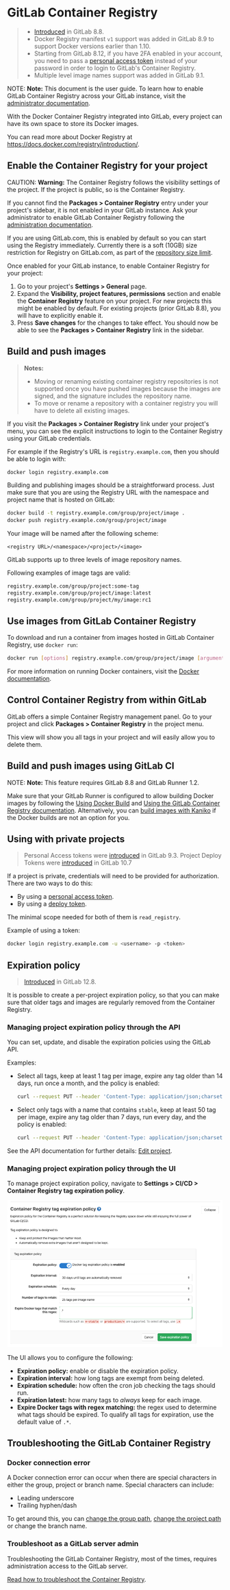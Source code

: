 # GitLab Container Registry

> - [Introduced](https://gitlab.com/gitlab-org/gitlab-foss/merge_requests/4040) in GitLab 8.8.
> - Docker Registry manifest `v1` support was added in GitLab 8.9 to support Docker
>   versions earlier than 1.10.
> - Starting from GitLab 8.12, if you have 2FA enabled in your account, you need
>   to pass a [personal access token](../../profile/personal_access_tokens.md) instead of your password in order to
>   login to GitLab's Container Registry.
> - Multiple level image names support was added in GitLab 9.1.

NOTE: **Note:**
This document is the user guide. To learn how to enable GitLab Container
Registry across your GitLab instance, visit the
[administrator documentation](../../../administration/packages/container_registry.md).

With the Docker Container Registry integrated into GitLab, every project can
have its own space to store its Docker images.

You can read more about Docker Registry at <https://docs.docker.com/registry/introduction/>.

## Enable the Container Registry for your project

CAUTION: **Warning:**
The Container Registry follows the visibility settings of the project. If the project is public, so is the Container Registry.

If you cannot find the **Packages > Container Registry** entry under your
project's sidebar, it is not enabled in your GitLab instance. Ask your
administrator to enable GitLab Container Registry following the
[administration documentation](../../../administration/packages/container_registry.md).

If you are using GitLab.com, this is enabled by default so you can start using
the Registry immediately. Currently there is a soft (10GB) size restriction for
Registry on GitLab.com, as part of the [repository size limit](../../project/repository/index.md).

Once enabled for your GitLab instance, to enable Container Registry for your
project:

1. Go to your project's **Settings > General** page.
1. Expand the **Visibility, project features, permissions** section
   and enable the **Container Registry** feature on your project. For new
   projects this might be enabled by default. For existing projects
   (prior GitLab 8.8), you will have to explicitly enable it.
1. Press **Save changes** for the changes to take effect. You should now be able
   to see the **Packages > Container Registry**  link in the sidebar.

## Build and push images

> **Notes:**
>
> - Moving or renaming existing container registry repositories is not supported
>   once you have pushed images because the images are signed, and the
>   signature includes the repository name.
> - To move or rename a repository with a container registry you will have to
>   delete all existing images.

If you visit the **Packages > Container Registry** link under your project's
menu, you can see the explicit instructions to login to the Container Registry
using your GitLab credentials.

For example if the Registry's URL is `registry.example.com`, then you should be
able to login with:

```sh
docker login registry.example.com
```

Building and publishing images should be a straightforward process. Just make
sure that you are using the Registry URL with the namespace and project name
that is hosted on GitLab:

```sh
docker build -t registry.example.com/group/project/image .
docker push registry.example.com/group/project/image
```

Your image will be named after the following scheme:

```text
<registry URL>/<namespace>/<project>/<image>
```

GitLab supports up to three levels of image repository names.

Following examples of image tags are valid:

```text
registry.example.com/group/project:some-tag
registry.example.com/group/project/image:latest
registry.example.com/group/project/my/image:rc1
```

## Use images from GitLab Container Registry

To download and run a container from images hosted in GitLab Container Registry,
use `docker run`:

```sh
docker run [options] registry.example.com/group/project/image [arguments]
```

For more information on running Docker containers, visit the
[Docker documentation](https://docs.docker.com/engine/userguide/intro/).

## Control Container Registry from within GitLab

GitLab offers a simple Container Registry management panel. Go to your project
and click **Packages > Container Registry** in the project menu.

This view will show you all tags in your project and will easily allow you to
delete them.

## Build and push images using GitLab CI

NOTE: **Note:**
This feature requires GitLab 8.8 and GitLab Runner 1.2.

Make sure that your GitLab Runner is configured to allow building Docker images by
following the [Using Docker Build](../../../ci/docker/using_docker_build.md)
and [Using the GitLab Container Registry documentation](../../../ci/docker/using_docker_build.md#using-the-gitlab-container-registry).
Alternatively, you can [build images with Kaniko](../../../ci/docker/using_kaniko.md) if the Docker builds are not an option for you.

## Using with private projects

> Personal Access tokens were [introduced](https://gitlab.com/gitlab-org/gitlab-foss/merge_requests/11845) in GitLab 9.3.
> Project Deploy Tokens were [introduced](https://gitlab.com/gitlab-org/gitlab-foss/merge_requests/17894) in GitLab 10.7

If a project is private, credentials will need to be provided for authorization.
There are two ways to do this:

- By using a [personal access token](../../profile/personal_access_tokens.md).
- By using a [deploy token](../../project/deploy_tokens/index.md).

The minimal scope needed for both of them is `read_registry`.

Example of using a token:

```sh
docker login registry.example.com -u <username> -p <token>
```

## Expiration policy

> [Introduced](https://gitlab.com/gitlab-org/gitlab/issues/15398) in GitLab 12.8.

It is possible to create a per-project expiration policy, so that you can make sure that
older tags and images are regularly removed from the Container Registry.

### Managing project expiration policy through the API

You can set, update, and disable the expiration policies using the GitLab API.

Examples:

- Select all tags, keep at least 1 tag per image, expire any tag older than 14 days, run once a month, and the policy is enabled:

  ```bash
  curl --request PUT --header 'Content-Type: application/json;charset=UTF-8' --header "PRIVATE-TOKEN: <your_access_token>" --data-binary '{"container_expiration_policy_attributes":{"cadence":"1month","enabled":true,"keep_n":1,"older_than":"14d","name_regex":".*"}' 'https://gitlab.example.com/api/v4/projects/2'
  ```

- Select only tags with a name that contains `stable`, keep at least 50 tag per image, expire any tag older than 7 days, run every day, and the policy is enabled:

  ```bash
  curl --request PUT --header 'Content-Type: application/json;charset=UTF-8' --header "PRIVATE-TOKEN: <your_access_token>" --data-binary '{"container_expiration_policy_attributes":{"cadence":"1day","enabled":true,"keep_n":50"older_than":"7d","name_regex":"*stable"}' 'https://gitlab.example.com/api/v4/projects/2'
  ```

See the API documentation for further details: [Edit project](../../../api/projects.md#edit-project).

### Managing project expiration policy through the UI

To manage project expiration policy, navigate to **Settings > CI/CD > Container Registry tag expiration policy**.

![Expiration Policy App](img/expiration-policy-app.png)

The UI allows you to configure the following:

- **Expiration policy:** enable or disable the expiration policy.
- **Expiration interval:** how long tags are exempt from being deleted.
- **Expiration schedule:** how often the cron job checking the tags should run.
- **Expiration latest:** how many tags to _always_ keep for each image.
- **Expire Docker tags with regex matching:** the regex used to determine what tags should be expired. To qualify all tags for expiration, use the default value of `.*`.

## Troubleshooting the GitLab Container Registry

### Docker connection error

A Docker connection error can occur when there are special characters in either the group,
project or branch name. Special characters can include:

- Leading underscore
- Trailing hyphen/dash

To get around this, you can [change the group path](../../group/index.md#changing-a-groups-path),
[change the project path](../../project/settings/index.md#renaming-a-repository) or change the branch
name.

### Troubleshoot as a GitLab server admin

Troubleshooting the GitLab Container Registry, most of the times, requires
administration access to the GitLab server.

[Read how to troubleshoot the Container Registry](../../../administration/packages/container_registry.md#troubleshooting).
